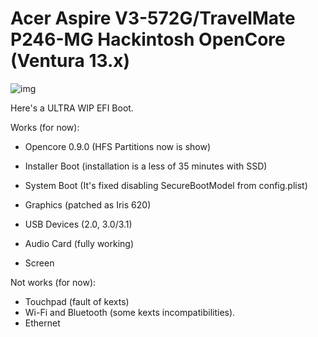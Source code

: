 # Acer Aspire V3-572G/TravelMate P246-MG Hackintosh OpenCore (Ventura 13.x)

![img](FutureScreenshot)

Here's a ULTRA WIP EFI Boot.

Works (for now):
- Opencore 0.9.0 (HFS Partitions now is show)
- Installer Boot (installation is a less of 35 minutes with SSD)
- System Boot (It's fixed disabling SecureBootModel from config.plist)
- Graphics (patched as Iris 620)

- USB Devices (2.0, 3.0/3.1)
- Audio Card (fully working)
- Screen

Not works (for now):
- Touchpad (fault of kexts)
- Wi-Fi and Bluetooth (some kexts incompatibilities).
- Ethernet


 
